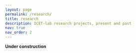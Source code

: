 ```yaml
---
layout: page
permalink: /research/
title: research 
description: ICET-lab research projects, present and past
nav: true
nav_order: 2
---
```


<b>Under construction</b>
